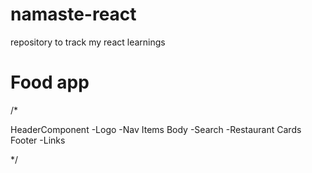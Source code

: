 # namaste-react
repository to track my react learnings



# Food app
/*

  HeaderComponent
    -Logo
    -Nav Items
  Body
   -Search
   -Restaurant Cards
  Footer
    -Links
    
 
*/ 
